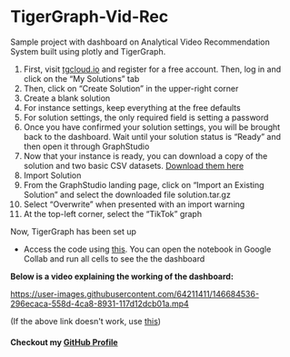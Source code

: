 # TigerGraph-Vid-Rec
Sample project with dashboard on Analytical Video Recommendation System built using plotly and TigerGraph.


1. First, visit [tgcloud.io](tgcloud.io) and register for a free account. Then, log in and click on the “My Solutions” tab
2. Then, click on “Create Solution” in the upper-right corner
3. Create a blank solution
4. For instance settings, keep everything at the free defaults
5. For solution settings, the only required field is setting a password
6. Once you have confirmed your solution settings, you will be brought back to the dashboard. Wait until your solution status is “Ready” and then open it through GraphStudio
7. Now that your instance is ready, you can download a copy of the solution and two basic CSV datasets. [Download them here](https://github.com/atishaye/TigerGraph-Vid-Rec/tree/main/Solution)
8. Import Solution
9. From the GraphStudio landing page, click on “Import an Existing Solution” and select the downloaded file solution.tar.gz
10. Select “Overwrite” when presented with an import warning
11. At the top-left corner, select the “TikTok” graph

Now, TigerGraph has been set up

* Access the code using [this](https://github.com/atishaye/TigerGraph-Vid-Rec/blob/166e7f9c8152f1ae71975e41e2723b46f803c840/TigerGraph.ipynb).
You can open the notebook in Google Collab and run all cells to see the the dashboard

**Below is a video explaining the working of the dashboard:**

https://user-images.githubusercontent.com/64211411/146684536-296ecaca-558d-4ca8-8931-117d12dcb01a.mp4

(If the above link doesn't work, use [this](https://drive.google.com/file/d/1aun_wNSK4WG2up5RNfQd8mf7AZrDW--M/view?usp=sharing))

#### Checkout my [GitHub Profile](https://github.com/atishaye)
